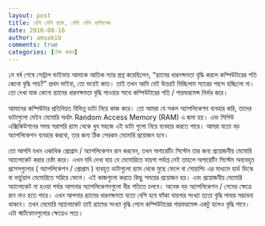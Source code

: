 ```yaml
---
layout: post
title: বেশি বেশি র‍্যাম, বেশি বেশি হ্যাপিনেজ
date: 2016-08-16
author: amsakib
comments: true
categories: [টেক কথন]
---
```

১ম বর্ষ শেষে সেন্ট্রাল ভাইভায় আমাকে আতিক স্যার প্রশ্ন করেছিলেন, “র‍্যামের ধারনক্ষমতা বৃদ্ধি করলে কম্পিউটারের গতি কেনো বৃদ্ধি পায়?” প্রথম ভাইবা, তো ভয়েই কাত। তাই তখন আমি যেই উত্তরই দিচ্ছিলাম স্যারের পছন্দ হচ্ছিলো না। তো দেখা যাক কেনো র‍্যামের ধারনক্ষমতা বৃদ্ধি পাওয়ার সাথে কম্পিউটারের গতি / পারফরমেন্স নির্ভর করে।

আমাদের কম্পিউটার প্রতিনিয়ত বিভিন্ন ডাটা নিয়ে কাজ করে। তো আমরা যে সকল অ্যাপলিকেশন ব্যবহার করি, তাদের ডাটাগুলো মেইন মেমোরি অর্<span class="text_exposed_show">থাৎ Random Access Memory (RAM) এ জমা হয়। এবং সিপিউ এক্সিকিউশনের সময় সরাসরি র‍্যাম থেকে খুব সহজে এই ডাটা গুলো নিয়ে ব্যবহার করতে পারে। আমরা যতো বড় অ্যাপলিকেশন ব্যবহার করবো, তার জন্য ঠিক সেরকম মেমোরি প্রয়োজন হবে।</span>
<div class="text_exposed_show">

তো আপনি যখন একাধিক প্রোগ্রাম / অ্যাপলিকেশন রান করবেন, তখন অপারেটিং সিস্টেম তার জন্য প্রয়োজনীয় মেমোরি অ্যালোকেট করার চেষ্টা করে। এখন যদি দেখা যায় যে মেমোরিতে যায়গা পর্যাপ্ত নেই তাহলে অপারেটিং সিস্টেম অব্যবহৃত প্রসেসগুলোর ( অ্যাপলিকেশন / প্রোগ্রাম ) ব্যবহৃত ডাটাগুলো র‍্যাম থেকে মুছে ফেলে বা সোয়াপিং এর মাধ্যমে হার্ড ডিস্কে বা ভার্চুয়াল মেমোরিতে সরিয়ে ফেলে। এই কাজগুলো করতে কিছু সময়ের প্রয়োজন হয়। এবং প্রয়োজনীয় মেমোরি অ্যালোকেট না হওয়া পর্যন্ত আপনার অ্যাপলিকেশনগুলো ধীর গতিতে চলবে। অনেক বড় অ্যাপলিকেশন / গেমের ক্ষেত্রে রান নাও হতে পারে। এখন আপনার র‍্যামের ধারনক্ষমতা যতো বেশি হবে ফাঁকা যায়গার সংখ্যা ততো বৃদ্ধি পাবার সম্ভাবনা থাকবে। তখন মেমোরি অ্যালোকেট তাই র‍্যামের সংখ্যা বৃদ্ধি পেলে কম্পিউটারের পারফরমেন্স একটু হলেও বৃদ্ধি পাবে। এটা স্মার্টফোনগুলোর ক্ষেত্রেও সত্য।

</div>
